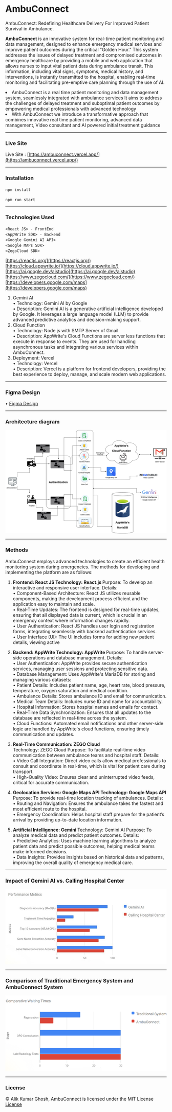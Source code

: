 # AmbuConnect
AmbuConnect: Redefining Healthcare Delivery For Improved Patient Survival in Ambulance.


<b>AmbuConnect</b> is an innovative system for real-time patient monitoring and data management, designed to enhance emergency medical services and improve patient outcomes during the critical "Golden Hour." This system addresses the issues of delayed treatment and compromised outcomes in emergency healthcare by providing a mobile and web application that allows nurses to input vital patient data during ambulance transit. This information, including vital signs, symptoms, medical history, and interventions, is instantly transmitted to the hospital, enabling real-time monitoring and facilitating pre-emptive care planning through the use of AI.

<li> AmbuConnect is a real time patient monitoring and data management system, seamlessly integrated with ambulance services It aims to address the challenges of delayed treatment and suboptimal patient outcomes by empowering medical professionals with advanced technology</li>
<li> With AmbuConnect we introduce a transformative approach that combines innovative real time patient monitoring, advanced data management, Video consultant and AI powered initial treatment guidance
</li>

---

### Live Site

Live Site : [https://ambuconnect.vercel.app/](https://ambuconnect.vercel.app/)

---

### Installation 

` npm install `

` npm run start ` 


---

### Technologies Used
`<React JS> - FrontEnd ` <br>
`<AppWrite SDK> - Backend  `<br>
`<Google Gemini AI API> ` <br>
`<Google MAPs SDK> ` <br>
`<ZegoCloud SDK> ` <br>


[https://reactjs.org/](https://reactjs.org/) <br>
[https://cloud.appwrite.io/](https://cloud.appwrite.io/) <br>
[https://ai.google.dev/aistudio](https://ai.google.dev/aistudio) <br>
[https://www.zegocloud.com/](https://www.zegocloud.com/) <br>
[https://developers.google.com/maps](https://developers.google.com/maps) <br>

1. Gemini AI <br>
• Technology: Gemini AI by Google <br>
• Description: Gemini AI is a generative artificial intelligence developed by Google. It leverages a large language model (LLM) to provide advanced predictive analytics and decision-making support. <br>
2. Cloud Function <br>
• Technology: Node.js with SMTP Server of Gmail <br>
• Description: AppWrite's Cloud Functions are server less functions that execute in response to events. They are used for handling asynchronous tasks and integrating various services within AmbuConnect. <br>
3. Deployment: Vercel <br>
• Technology: Vercel <br>
• Description: Vercel is a platform for frontend developers, providing the best experience to deploy, manage, and scale modern web applications. <br>

---

### Figma Design 
•  [Figma Design](https://www.figma.com/design/4whHyDUHfF8vXrzooNxoLu/AmbuPulse--Copy-?node-id=9-2&t=u4Aw80ib6qg1YIL7-1)

---
 
 ### Architecture diagram 

 <img src="Readme_Assets/AmbuConnect Arch(1)(5).drawio.png"></img>
 
---

### Methods

AmbuConnect employs advanced technologies to create an efficient health monitoring system during emergencies. The methods for developing and implementing the platform are as follows:
1. <b> Frontend: React JS Technology: React.js </b>
Purpose: To develop an interactive and responsive user interface.
Details: <br>
• Component-Based Architecture: React JS utilizes reusable components, making the development process efficient and the application easy to maintain and scale. <br>
• Real-Time Updates: The frontend is designed for real-time updates, ensuring that all displayed data is current, which is crucial in an emergency context where information changes rapidly.<br>
• User Authentication: React JS handles user login and registration forms, integrating seamlessly with backend authentication services.<br>
• User Interface (UI): The UI includes forms for adding new patient details, viewing active <br>

2. <b> Backend: AppWrite Technology: AppWrite </b>
Purpose: To handle server-side operations and database management.
Details: <br>
• User Authentication: AppWrite provides secure authentication services, managing user sessions and protecting sensitive data. <br>
• Database Management: Uses AppWrite's MariaDB for storing and managing various datasets:<br>
• Patient Details: Includes patient name, age, heart rate, blood pressure, temperature, oxygen saturation and medical condition.<br>
• Ambulance Details: Stores ambulance ID and email for communication.<br>
• Medical Team Details: Includes nurse ID and name for accountability. <br>
• Hospital Information: Stores hospital names and emails for contact. <br>
• Real-Time Data Synchronization: Ensures that all updates to the database are reflected in real-time across the system.<br>
• Cloud Functions: Automated email notifications and other server-side logic are handled by AppWrite's cloud functions, ensuring timely communication and updates.<br>
3. <b> Real-Time Communication: ZEGO Cloud </b> <br>
Technology: ZEGO Cloud
Purpose: To facilitate real-time video communication between ambulance teams and hospital staff.
Details: <br>
• Video Call Integration: Direct video calls allow medical professionals to consult and coordinate in real-time, which is vital for patient care during transport. <br>
• High-Quality Video: Ensures clear and uninterrupted video feeds, critical for accurate communication. <br>
4. <b> Geolocation Services: Google Maps API Technology: Google Maps API </b> <br>
Purpose: To provide real-time location tracking of ambulances. 
Details: <br>
• Routing and Navigation: Ensures the ambulance takes the fastest and most efficient route to the hospital. <br>
• Emergency Coordination: Helps hospital staff prepare for the patient’s arrival by providing up-to-date location information.<br>
5. <b> Artificial Intelligence: Gemini </b>
Technology: Gemini AI
Purpose: To analyze medical data and predict patient outcomes.
Details: <br>
• Predictive Analytics: Uses machine learning algorithms to analyze patient data and predict possible outcomes, helping medical teams make informed decisions. <br>
• Data Insights: Provides insights based on historical data and patterns, improving the overall quality of emergency medical care. <br>

---

 ### Impact of Gemini AI vs. Calling Hospital Center

<img src="Readme_Assets/Gemini AI effi graph.jpg"></img>

--- 

### Comparison of Traditional Emergency System and AmbuConnect System 
<img src="Readme_Assets/Waiting Time Comp bar graph.png"></img>

---


 ### License
 
 © Alik Kumar Ghosh, AmbuConnect is licensed under the MIT License [License]()


